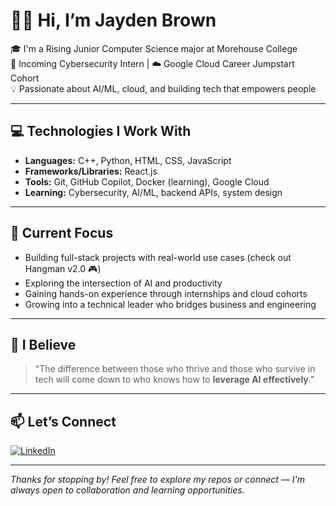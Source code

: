 # 👋🏽 Hi, I’m Jayden Brown

🎓 I'm a Rising Junior Computer Science major at Morehouse College  
🔐 Incoming Cybersecurity Intern | ☁️ Google Cloud Career Jumpstart Cohort  
💡 Passionate about AI/ML, cloud, and building tech that empowers people  

---

## 💻 Technologies I Work With

- **Languages:** C++, Python, HTML, CSS, JavaScript
- **Frameworks/Libraries:** React.js
- **Tools:** Git, GitHub Copilot, Docker (learning), Google Cloud
- **Learning:** Cybersecurity, AI/ML, backend APIs, system design

---

## 🎯 Current Focus

- Building full-stack projects with real-world use cases (check out Hangman v2.0 🎮)
- Exploring the intersection of AI and productivity
- Gaining hands-on experience through internships and cloud cohorts
- Growing into a technical leader who bridges business and engineering

---

## 🚀 I Believe

> "The difference between those who thrive and those who survive in tech will come down to who knows how to **leverage AI effectively**."

---

## 📫 Let’s Connect

[![LinkedIn](https://img.shields.io/badge/-LinkedIn-blue?style=flat-square&logo=linkedin&logoColor=white)](https://www.linkedin.com/in/jayden-brown-92452528b/)

---

_Thanks for stopping by! Feel free to explore my repos or connect — I'm always open to collaboration and learning opportunities._

